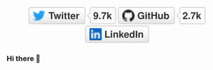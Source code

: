 
<p align="center">
	<a href="https://twitter.com/KulunuOS"><img src="imgs/twitter.svg" alt="Twitter"></a>
	<a href="https://github.com/KulunuOS"><img src="imgs/github.svg" alt="GitHub"></a>
	<a href="https://www.linkedin.com/in/kulunuos"><img src="imgs/linkedin.svg" alt="LinkedIn"></a>
</p>


### Hi there 👋




<!--
**KulunuOS/KulunuOS** is a ✨ _special_ ✨ repository because its `README.md` (this file) appears on your GitHub profile.

Here are some ideas to get you started:

- 🔭 I’m currently working on ...
- 🌱 I’m currently learning ...
- 👯 I’m looking to collaborate on ...
- 🤔 I’m looking for help with ...
- 💬 Ask me about ...
- 📫 How to reach me: ...
- 😄 Pronouns: ...
- ⚡ Fun fact: ...
-->
